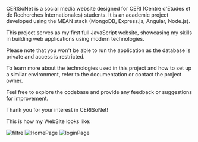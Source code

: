 CERISoNet is a social media website designed for CERI (Centre d'Etudes et de Recherches Internationales) students. It is an academic project developed using the MEAN stack (MongoDB, Express.js, Angular, Node.js).

This project serves as my first full JavaScript website, showcasing my skills in building web applications using modern technologies.

Please note that you won't be able to run the application as the database is private and access is restricted.

To learn more about the technologies used in this project and how to set up a similar environment, refer to the documentation or contact the project owner.

Feel free to explore the codebase and provide any feedback or suggestions for improvement.

Thank you for your interest in CERISoNet!

This is how my WebSite looks like: 

![filtre](https://github.com/Ibrahim-Jallouli/CERISoNet-MEAN/assets/158171740/819b03ac-0850-41d9-8b71-9b5e46bad340)
![HomePage](https://github.com/Ibrahim-Jallouli/CERISoNet-MEAN/assets/158171740/4dcb507f-79a1-4670-a60f-453c0bff96ef)
![loginPage](https://github.com/Ibrahim-Jallouli/CERISoNet-MEAN/assets/158171740/548e93f1-bc75-4fe4-bb6b-5bfad7937d29)

